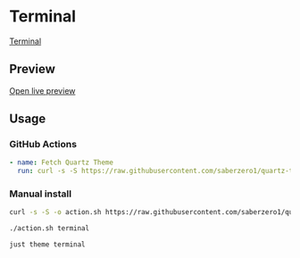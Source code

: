 # Terminal

[Terminal](https://github.com/zcysxy)

## Preview

[Open live preview](https://quartz-themes.github.io/terminal/)

## Usage

### GitHub Actions

```yaml
- name: Fetch Quartz Theme
  run: curl -s -S https://raw.githubusercontent.com/saberzero1/quartz-themes/master/action.sh | bash -s -- terminal
```

### Manual install

```bash
curl -s -S -o action.sh https://raw.githubusercontent.com/saberzero1/quartz-themes/master/action.sh

./action.sh terminal
```

```bash
just theme terminal
```
